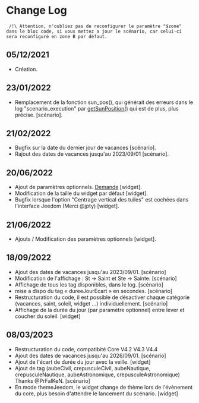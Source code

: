 # Change Log

     
     /!\ Attention, n'oubliez pas de reconfigurer le paramètre "$zone" dans le bloc code, si vous mettez a jour le scénario, car celui-ci sera reconfiguré en zone B par défaut.
     

## 05/12/2021
- Création.
## 23/01/2022
- Remplacement de la fonction sun_pos(), qui générait des erreurs dans le log "scenario_execution" par [getSunPosition()](https://github.com/KiboOst/php-sunPos/blob/master/phpSunPos.php) qui est de plus, plus précise. [scénario].
## 21/02/2022
- Bugfix sur la date du dernier jour de vacances [scénario].
- Rajout des dates de vacances jusqu'au 2023/09/01 [scénario].
## 20/06/2022
- Ajout de paramètres optionnels. [Demande](https://community.jeedom.com/t/widget-perso-info-du-jour/86118) [widget].
- Modification de la taille du widget par défaut [widget].
- Bugfix lorsque l'option "Centrage vertical des tuiles" est cochées dans l'interface Jeedom (Merci @jpty) [widget].
## 21/06/2022
- Ajouts / Modification des paramètres optionnels [widget].
## 18/09/2022
  - Ajout des dates de vacances jusqu'au 2023/09/01. [scénario]
  - Modification de l'affichage : St -> Saint et Ste -> Sainte. [scénario]
  - Affichage de tous les tag disponibles, dans le log. [scénario]
  - mise a dispo du tag « dureeJourEcart » en secondes. [scénario]
  - Restructuration du code, il est possible de désactiver chaque catégorie (vacances, saint, soleil, widget ...) individuellement. [scénario]
  - Affichage de la durée du jour (par paramètre optionnel) entre lever et coucher du soleil. [widget]
## 08/03/2023
  - Restructuration du code, compatibité Core V4.2 V4.3 V4.4
  - Ajout des dates de vacances jusqu'au 2026/09/01. [scénario]
  - Ajout de l'écart de durée du jour avec la veille. [widget]
  - Ajout de tag (aubeCivil, crepusculeCivil, aubeNautique, crepusculeNautique, aubeAstronomique, crepusculeAstronomique) Thanks @PrFalKeN.  [scénario]
  - En mode themeJeedom, le widget change de thème lors de l'évènement du core, plus besoin d'attendre le lancement du scénario. [widget]
